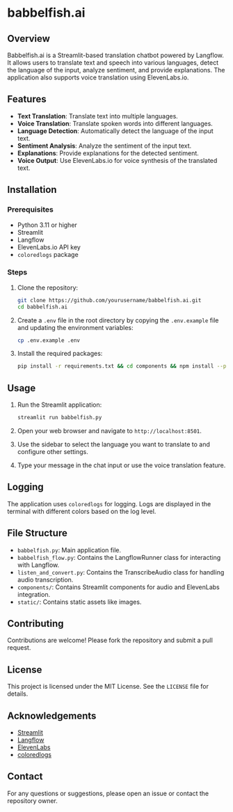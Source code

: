 # babbelfish.ai

## Overview
Babbelfish.ai is a Streamlit-based translation chatbot powered by Langflow. It allows users to translate text and speech into various languages, detect the language of the input, analyze sentiment, and provide explanations. The application also supports voice translation using ElevenLabs.io.

## Features
- **Text Translation**: Translate text into multiple languages.
- **Voice Translation**: Translate spoken words into different languages.
- **Language Detection**: Automatically detect the language of the input text.
- **Sentiment Analysis**: Analyze the sentiment of the input text.
- **Explanations**: Provide explanations for the detected sentiment.
- **Voice Output**: Use ElevenLabs.io for voice synthesis of the translated text.

## Installation

### Prerequisites
- Python 3.11 or higher
- Streamlit
- Langflow
- ElevenLabs.io API key
- `coloredlogs` package

### Steps
1. Clone the repository:
	```sh
	git clone https://github.com/yourusername/babbelfish.ai.git
	cd babbelfish.ai
	```

2. Create a `.env` file in the root directory by copying the `.env.example` file and updating the environment variables:
    ```sh
    cp .env.example .env
    ```
    
3. Install the required packages:
	```sh
	pip install -r requirements.txt && cd components && npm install --prefix elevenlabs_component/frontend && npm run build --prefix elevenlabs_component/frontend && npm install --prefix audio_component/frontend && npm run build --prefix audio_component/frontend
	```

## Usage
1. Run the Streamlit application:
	```sh
	streamlit run babbelfish.py
	```

2. Open your web browser and navigate to `http://localhost:8501`.

3. Use the sidebar to select the language you want to translate to and configure other settings.

4. Type your message in the chat input or use the voice translation feature.

## Logging
The application uses `coloredlogs` for logging. Logs are displayed in the terminal with different colors based on the log level.

## File Structure
- `babbelfish.py`: Main application file.
- `babbelfish_flow.py`: Contains the LangflowRunner class for interacting with Langflow.
- `listen_and_convert.py`: Contains the TranscribeAudio class for handling audio transcription.
- `components/`: Contains Streamlit components for audio and ElevenLabs integration.
- `static/`: Contains static assets like images.

## Contributing
Contributions are welcome! Please fork the repository and submit a pull request.

## License
This project is licensed under the MIT License. See the `LICENSE` file for details.

## Acknowledgements
- [Streamlit](https://streamlit.io/)
- [Langflow](https://langflow.io/)
- [ElevenLabs](https://elevenlabs.io/)
- [coloredlogs](https://coloredlogs.readthedocs.io/)

## Contact
For any questions or suggestions, please open an issue or contact the repository owner.

